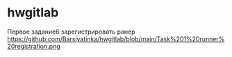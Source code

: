 # hwgitlab
Первое задание6 зарегистрировать ранер
https://github.com/Barsiyatinka/hwgitlab/blob/main/Task%201%20runner%20registration.png
